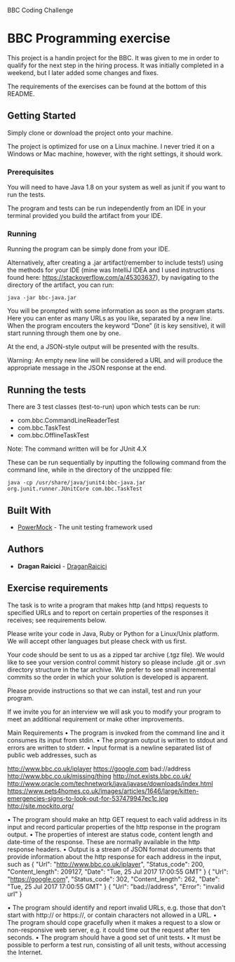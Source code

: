 BBC Coding Challenge

# BBC Programming exercise

This project is a handin project for the BBC. It was given to me in order to qualify for the next step in the hiring process. It was initially completed in a weekend, but I later added some changes and fixes.

The requirements of the exercises can be found at the bottom of this README.

## Getting Started

Simply clone or download the project onto your machine.

The project is optimized for use on a Linux machine. I never tried it on a Windows or Mac machine, however, with the right settings, it should work.

### Prerequisites

You will need to have Java 1.8 on your system as well as junit if you want to run the tests. 

The program and tests can be run independently from an IDE in your terminal provided you build the artifact from your IDE.

### Running

Running the program can be simply done from your IDE.

Alternatively, after creating a .jar artifact(remember to include tests!) using the methods for your IDE (mine was IntelliJ IDEA and I used instructions found here: https://stackoverflow.com/a/45303637), by navigating to the directory of the artifact, you can run:

```
java -jar bbc-java.jar
```

You will be prompted with some information as soon as the program starts. Here you can enter as many URLs as you like, separated by a new line.
When the program encouters the keyword “Done” (it is key sensitive), it will start running through them one by one.

At the end, a JSON-style output will be presented with the results.

Warning: An empty new line will be considered a URL and will produce the appropriate message in the JSON response at the end.

## Running the tests

There are 3 test classes (test-to-run) upon which tests can be run:
- com.bbc.CommandLineReaderTest
- com.bbc.TaskTest
- com.bbc.OfflineTaskTest

Note: The command written will be for JUnit 4.X

These can be run sequentially by inputting the following command from the command line, while in the directory of the unzipped file:

```
java -cp /usr/share/java/junit4:bbc-java.jar org.junit.runner.JUnitCore com.bbc.TaskTest
```

## Built With

* [PowerMock](https://github.com/powermock/powermock) - The unit testing framework used


## Authors

* **Dragan Raicici** - [DraganRaicici](https://github.com/DraganRaicici)

## Exercise requirements

The task is to write a program that makes http (and https) requests to specified URLs and to report on certain properties of the responses it receives; see requirements below.

Please write your code in Java, Ruby or Python for a Linux/Unix platform. We will accept other languages but please check with us first.

Your code should be sent to us as a zipped tar archive (.tgz file). We would like to see your version control commit history so please include .git or .svn directory structure in the tar archive. We prefer to see small incremental commits so the order in which your solution is developed is apparent.

Please provide instructions so that we can install, test and run your program.

If we invite you for an interview we will ask you to modify your program to meet an additional requirement or make
other improvements.

Main Requirements
• The program is invoked from the command line and it consumes its input from stdin.
• The program output is written to stdout and errors are written to stderr.
• Input format is a newline separated list of public web addresses, such as

http://www.bbc.co.uk/iplayer
https://google.com
bad://address
http://www.bbc.co.uk/missing/thing
http://not.exists.bbc.co.uk/
http://www.oracle.com/technetwork/java/javase/downloads/index.html
https://www.pets4homes.co.uk/images/articles/1646/large/kitten-emergencies-signs-to-look-out-for-537479947ec1c.jpg
http://site.mockito.org/

• The program should make an http GET request to each valid address in its input and record particular properties of the http response in the program output.
• The properties of interest are status code, content length and date-time of the response. These are normally available in the http response headers.
• Output is a stream of JSON format documents that provide information about the http response for each address in the input, such as
{
"Url": "http://www.bbc.co.uk/iplayer",
"Status_code": 200,
"Content_length": 209127,
"Date": "Tue, 25 Jul 2017 17:00:55 GMT"
}
{
"Url": "https://google.com",
"Status_code": 302,
"Content_length": 262,
"Date": "Tue, 25 Jul 2017 17:00:55 GMT"
}
{
"Url": "bad://address",
"Error": "invalid url"
}

• The program should identify and report invalid URLs, e.g. those that don't start with http:// or https://, or contain characters not allowed in a URL.
• The program should cope gracefully when it makes a request to a slow or non-responsive web server, e.g. it could time out the request after ten seconds.
• The program should have a good set of unit tests.
• It must be possible to perform a test run, consisting of all unit tests, without accessing the Internet.




